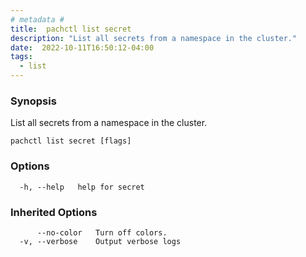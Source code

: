 ```yaml
---
# metadata # 
title:  pachctl list secret
description: "List all secrets from a namespace in the cluster."
date:  2022-10-11T16:50:12-04:00
tags:
  - list
---
```


### Synopsis

List all secrets from a namespace in the cluster.

```
pachctl list secret [flags]
```

### Options

```
  -h, --help   help for secret
```

### Inherited Options

```
      --no-color   Turn off colors.
  -v, --verbose    Output verbose logs
```

